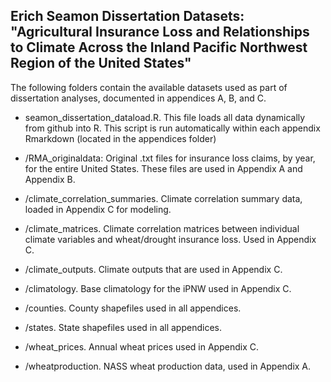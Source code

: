 ## Erich Seamon Dissertation Datasets: "Agricultural Insurance Loss and Relationships to Climate Across the Inland Pacific Northwest Region of the United States" ##

The following folders contain the available datasets used as part of dissertation analyses, documented in appendices A, B, and C.

- seamon_dissertation_dataload.R.  This file loads all data dynamically from github into R.  This script is run automatically within each appendix Rmarkdown (located in the appendices folder)

- /RMA_originaldata: Original .txt files for insurance loss claims, by year, for the entire United States.  These files are used in Appendix A and Appendix B.

- /climate_correlation_summaries.  Climate correlation summary data, loaded in Appendix C for modeling.

- /climate_matrices.  Climate correlation matrices between individual climate variables and wheat/drought insurance loss.  Used in Appendix C.

- /climate_outputs.  Climate outputs that are used in Appendix C.

- /climatology.  Base climatology for the iPNW used in Appendix C.

- /counties.  County shapefiles used in all appendices.

- /states.  State shapefiles used in all appendices.

- /wheat_prices.  Annual wheat prices used in Appendix C.

- /wheatproduction. NASS wheat production data, used in Appendix A.

